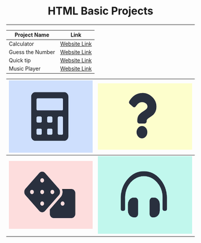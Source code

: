 <base target="_blank">
<center>

# HTML Basic Projects
<hr>
</center>

<p align="center"> 

| **Project Name**  |  **Link**  |
|---|---|
| Calculator  | [Website Link](https://leomajorr.github.io/HTML-Projects/Calculator/index.html) |
|  Guess the Number | [Website Link](https://leomajorr.github.io/HTML-Projects/GuessTheNumberGame/index.html)  |
| Quick tip  | [Website Link](https://leomajorr.github.io/HTML-Projects/QuickTip/index.html)  |
|  Music Player | [Website Link](https://leomajorr.github.io/HTML-Projects/Music-Player/index.html) |

</p>

| <img src="./assets/1.png"> | <img src="./assets/2.png"> |
|----------------------------|----------------------------|
| <img src="./assets/3.png"> | <img src="./assets/4.png"> |